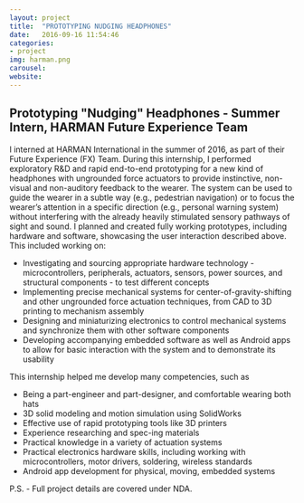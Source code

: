```yaml
---
layout: project
title:  "PROTOTYPING NUDGING HEADPHONES"
date:   2016-09-16 11:54:46
categories:
- project
img: harman.png
carousel:
website:
---
```

Prototyping "Nudging" Headphones - Summer Intern, HARMAN Future Experience Team
-----------------

I interned at HARMAN International in the summer of 2016, as part of their Future Experience (FX) Team. During this internship, I performed exploratory R&D and rapid end-to-end prototyping for a new kind of headphones with ungrounded force actuators to provide instinctive, non-visual and non-auditory feedback to the wearer. The system can be used to guide the wearer in a subtle way (e.g., pedestrian navigation) or to focus the wearer’s attention in a specific direction (e.g., personal warning system) without interfering with the already heavily stimulated sensory pathways of sight and sound. I planned and created fully working prototypes, including hardware and software, showcasing the user interaction described above. This included working on:

+   Investigating and sourcing appropriate hardware technology - microcontrollers, peripherals, actuators, sensors, power sources, and structural components - to test different concepts
+   Implementing precise mechanical systems for center-of-gravity-shifting and other ungrounded force actuation techniques, from CAD to 3D printing to mechanism assembly
+   Designing and miniaturizing electronics to control mechanical systems and synchronize them with other software components
+   Developing accompanying embedded software as well as Android apps to allow for basic interaction with the system and to demonstrate its usability

This internship helped me develop many competencies, such as

+   Being a part-engineer and part-designer, and comfortable wearing both hats
+   3D solid modeling and motion simulation using SolidWorks
+   Effective use of rapid prototyping tools like 3D printers
+   Experience researching and spec-ing materials
+   Practical knowledge in a variety of actuation systems
+   Practical electronics hardware skills, including working with microcontrollers, motor drivers, soldering, wireless standards
+   Android app development for physical, moving, embedded systems



P.S. - Full project details are covered under NDA.
